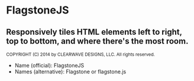 <h1>FlagstoneJS</h1>
<h2>Responsively tiles HTML elements left to right, top to bottom, and where there's the most room.</h2>

<small>COPYRIGHT (C) 2014 by CLEARWAVE DESIGNS, LLC.  All rights reserved.</small>

<ul>
  <li>Name (official): FlagstoneJS</li>
  <li>Names (alternative): Flagstone or flagstone.js</li>
</ul>
